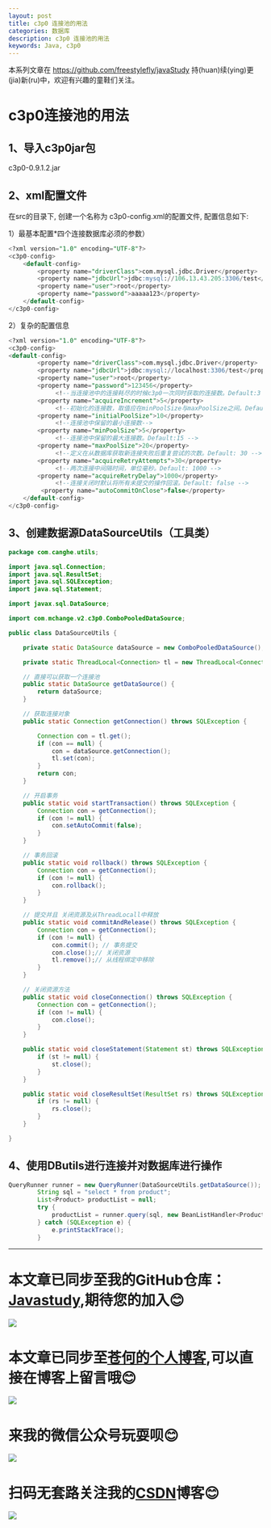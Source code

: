 ```yaml
---
layout: post
title: c3p0 连接池的用法
categories: 数据库
description: c3p0 连接池的用法
keywords: Java, c3p0
---
```


本系列文章在 <https://github.com/freestylefly/javaStudy> 持(huan)续(ying)更(jia)新(ru)中，欢迎有兴趣的童鞋们关注。

# c3p0连接池的用法

## 1、导入c3p0jar包

c3p0-0.9.1.2.jar

## 2、xml配置文件

在src的目录下, 创建一个名称为 c3p0-config.xml的配置文件, 配置信息如下:

1）最基本配置*四个连接数据库必须的参数）

```sql
<?xml version="1.0" encoding="UTF-8"?>
<c3p0-config>
	<default-config>
		<property name="driverClass">com.mysql.jdbc.Driver</property>
		<property name="jdbcUrl">jdbc:mysql://106.13.43.205:3306/test</property>
		<property name="user">root</property>
		<property name="password">aaaaa123</property>
	</default-config> 
</c3p0-config> 
```

2）复杂的配置信息

```sql
<?xml version="1.0" encoding="UTF-8"?>
<c3p0-config>
<default-config>  
        <property name="driverClass">com.mysql.jdbc.Driver</property>  
        <property name="jdbcUrl">jdbc:mysql://localhost:3306/test</property>  
        <property name="user">root</property>  
        <property name="password">123456</property>  
             <!--当连接池中的连接耗尽的时候c3p0一次同时获取的连接数。Default:3 -->  
        <property name="acquireIncrement">5</property>  
             <!--初始化的连接数，取值应在minPoolSize与maxPoolSize之间。Default: 3-->  
        <property name="initialPoolSize">10</property>  
             <!--连接池中保留的最小连接数-->  
        <property name="minPoolSize">5</property>  
             <!--连接池中保留的最大连接数。Default:15 -->  
        <property name="maxPoolSize">20</property>  
             <!--定义在从数据库获取新连接失败后重复尝试的次数。Default: 30 -->  
        <property name="acquireRetryAttempts">30</property>  
             <!--两次连接中间隔时间，单位毫秒。Default: 1000 -->  
        <property name="acquireRetryDelay">1000</property>  
             <!--连接关闭时默认将所有未提交的操作回滚。Default: false -->  
         <property name="autoCommitOnClose">false</property>  
    </default-config> 
</c3p0-config>
```

## 3、创建数据源DataSourceUtils（工具类）

```java
package com.canghe.utils;

import java.sql.Connection;
import java.sql.ResultSet;
import java.sql.SQLException;
import java.sql.Statement;

import javax.sql.DataSource;

import com.mchange.v2.c3p0.ComboPooledDataSource;

public class DataSourceUtils {

	private static DataSource dataSource = new ComboPooledDataSource();

	private static ThreadLocal<Connection> tl = new ThreadLocal<Connection>();

	// 直接可以获取一个连接池
	public static DataSource getDataSource() {
		return dataSource;
	}

	// 获取连接对象
	public static Connection getConnection() throws SQLException {

		Connection con = tl.get();
		if (con == null) {
			con = dataSource.getConnection();
			tl.set(con);
		}
		return con;
	}

	// 开启事务
	public static void startTransaction() throws SQLException {
		Connection con = getConnection();
		if (con != null) {
			con.setAutoCommit(false);
		}
	}

	// 事务回滚
	public static void rollback() throws SQLException {
		Connection con = getConnection();
		if (con != null) {
			con.rollback();
		}
	}

	// 提交并且 关闭资源及从ThreadLocall中释放
	public static void commitAndRelease() throws SQLException {
		Connection con = getConnection();
		if (con != null) {
			con.commit(); // 事务提交
			con.close();// 关闭资源
			tl.remove();// 从线程绑定中移除
		}
	}

	// 关闭资源方法
	public static void closeConnection() throws SQLException {
		Connection con = getConnection();
		if (con != null) {
			con.close();
		}
	}

	public static void closeStatement(Statement st) throws SQLException {
		if (st != null) {
			st.close();
		}
	}

	public static void closeResultSet(ResultSet rs) throws SQLException {
		if (rs != null) {
			rs.close();
		}
	}

}

```



## 4、使用DButils进行连接并对数据库进行操作

```java
QueryRunner runner = new QueryRunner(DataSourceUtils.getDataSource());
		String sql = "select * from product";
		List<Product> productList = null;
		try {
			productList = runner.query(sql, new BeanListHandler<Product>(Product.class));
		} catch (SQLException e) {
			e.printStackTrace();
		}
```


------
# 本文章已同步至我的GitHub仓库：<a href="https://github.com/freestylefly/javaStudy">Javastudy</a>,期待您的加入:blush:
<img src="http://pp8g2fyug.bkt.clouddn.com/github.jpg" width=""/>

# 本文章已同步至<a href="https://freestylefly.github.io/">苍何的个人博客</a>,可以直接在博客上留言哦:blush:
<img src="http://pp8g2fyug.bkt.clouddn.com/myblog..png" width=""/>

# 来我的微信公众号玩耍呗:blush:
<img src="http://pp8g2fyug.bkt.clouddn.com/weixingongzhonghao.jpg" width=""/>

# 扫码无套路关注我的<a href="https://blog.csdn.net/qq_43270074?orderby=UpdateTime">CSDN</a>博客:blush:
<img src="http://pp8g2fyug.bkt.clouddn.com/CSDN.png" width=""/>

